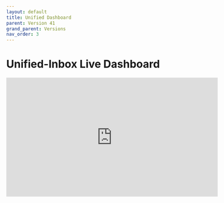 ```yaml
---
layout: default
title: Unified Dashboard
parent: Version 41
grand_parent: Versions
nav_order: 3
---
```


# Unified-Inbox Live Dashboard

<!-- [![Watch the video](https://img.youtube.com/vi/-HVVNJyv0kE/hqdefault.jpg)](https://youtu.be/-HVVNJyv0kE) -->
<iframe width="560" height="315" src="https://www.youtube.com/embed/-HVVNJyv0kE" title="YouTube video player" frameborder="0" allow="accelerometer; autoplay; clipboard-write; encrypted-media; gyroscope; picture-in-picture; web-share" allowfullscreen></iframe>